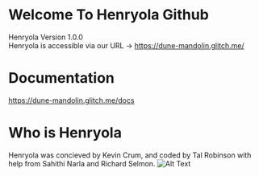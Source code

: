 # Welcome To Henryola Github
Henryola Version 1.0.0  
Henryola is accessible via our URL -> https://dune-mandolin.glitch.me/

# Documentation 
https://dune-mandolin.glitch.me/docs

# Who is Henryola
Henryola was concieved by Kevin Crum, and coded by Tal Robinson with help from Sahithi Narla and Richard Selmon.
![Alt Text](https://78.media.tumblr.com/278e8ccbb093da8693487bc8421f4d89/tumblr_nho6biz87b1u1nuzeo1_500.gif)
